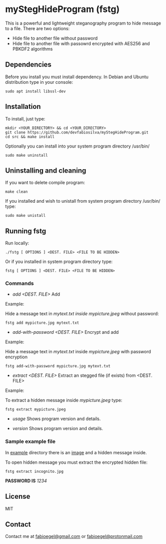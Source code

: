 # myStegHideProgram (fstg)

This is a powerful and lightweight steganography program to hide message to a file. There are two options:

- Hide file to another file without password
- Hide file to another file with passowrd encrypted with AES256 and PBKDF2 algorithms

## Dependencies

Before you install you must install dependency. In Debian and Ubuntu distribution type in your console:

```
sudo apt install libssl-dev
```

## Installation

To install, just type:

```
mkdir <YOUR_DIRECTORY> && cd <YOUR_DIRECTORY>
git clone https://github.com/devfabiosilva/myStegHideProgram.git
cd src && make install
```

Optionally you can install into your system program directory /usr/bin/

```
sudo make uninstall
```

## Uninstalling and cleaning

If you want to delete compile program:

```
make clean
```

If you installed and wish to unistall from system program directory /usr/bin/ type:

```
sudo make unistall
```

## Running fstg

Run locally:

```
./fstg [ OPTIONS ] <DEST. FILE> <FILE TO BE HIDDEN>
```

Or if you installed in system program directory type:

```
fstg [ OPTIONS ] <DEST. FILE> <FILE TO BE HIDDEN>
```

### Commands


- _add <DEST. FILE> <FILE TO BE HIDDEN>_ Add <FILE TO BE HIDDEN> to <DEST. FILE>

Example:

Hide a message text in _mytext.txt inside_ _mypicture.jpeg_ without password:

```
fstg add mypicture.jpg mytext.txt
```

- _add-with-password <DEST. FILE> <FILE TO BE HIDDEN>_ Encrypt and add <FILE TO BE HIDDEN> to <DEST. FILE>

Example:

Hide a message text in _mytext.txt_ inside _mypicture.jpeg_ with password encryption

```
fstg add-with-password mypicture.jpg mytext.txt
```

- _extract <DEST. FILE>_ Extract an stegged file (if exists) from <DEST. FILE>

Example:

To extract a hidden message inside _mypicture.jpeg_ type:

```
fstg extract mypicture.jpeg
```

- _usage_ Shows program version and details.

- _version_ Shows program version and details.

### Sample example file

In [example](/example/) directory there is an [image](/example/incognito.jpg) and a hidden message inside.

To open hidden message you must extract the encrypted hidden file:

```
fstg extract incognito.jpg
```

**PASSWORD IS** _1234_

## License

MIT

## Contact

Contact me at [fabioegel@gmail.com](mailto:fabioegel@gmail.com) or [fabioegel@protonmail.com](mailto:fabioegel@protonmail.com)

